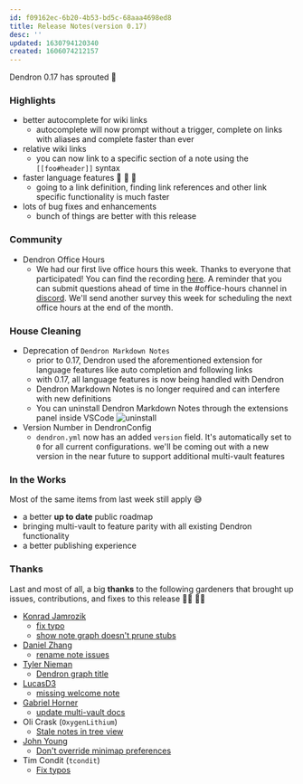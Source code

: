 ```yaml
---
id: f09162ec-6b20-4b53-bd5c-68aaa4698ed8
title: Release Notes(version 0.17)
desc: ''
updated: 1630794120340
created: 1606074212157
---
```

Dendron 0.17 has sprouted 🌱

### Highlights

- better autocomplete for wiki links
  - autocomplete will now prompt without a trigger, complete on links with aliases and complete faster than ever
- relative wiki links
  - you can now link to a specific section of a note using the `[[foo#header]]` syntax
- faster language features  🚀 🚀 🚀
  - going to a link definition, finding link references and other link specific functionality is much faster
- lots of bug fixes and enhancements
  - bunch of things are better with this release

### Community

- Dendron Office Hours
  - We had our first live office hours this week. Thanks to everyone that participated! You can find the recording [here](https://discord.com/channels/717965437182410783/737323300967022732/778798279658962944). A reminder that you can submit questions ahead of time in the #office-hours channel in [discord](https://discord.gg/AE3NRw9). We'll send another survey this week for scheduling the next office hours at the end of the month. 

### House Cleaning

- Deprecation of `Dendron Markdown Notes`
  - prior to 0.17, Dendron used the aforementioned extension for language features like auto completion and following links
  - with 0.17, all language features is now being handled with Dendron
  - Dendron Markdown Notes is no longer required and can interfere with new definitions
  - You can uninstall Dendron Markdown Notes through the extensions panel inside VSCode
      ![uninstall ](https://foundation-prod-assetspublic53c57cce-8cpvgjldwysl.s3-us-west-2.amazonaws.com/assets/images/etc.install.jpg)
- Version Number in DendronConfig
  - `dendron.yml` now has an added `version` field. It's automatically set to `0` for all current configurations. we'll be coming out with a new version in the near future to support additional multi-vault features

### In the Works

Most of the same items from last week still apply 😅

- a better **up to date** public roadmap
- bringing multi-vault to feature parity with all existing Dendron functionality
- a better publishing experience

### Thanks

Last and most of all, a big **thanks** to the following gardeners that brought up issues, contributions, and fixes to this release 👨‍🌾 👩‍🌾

- [Konrad Jamrozik](https://github.com/konrad-jamrozik)
  - [fix typo](https://github.com/dendronhq/dendron-site/pull/38)
  - [show note graph doesn't prune stubs](https://github.com/dendronhq/dendron/issues/359)
- [Daniel Zhang](https://github.com/DanielHZhang)
  - [rename note issues](https://github.com/dendronhq/dendron/issues/338)
- [Tyler Nieman](https://github.com/tsnieman)
  - [Dendron graph title](https://github.com/dendronhq/dendron/issues/358)
- [LucasD3](https://github.com/LucasD3)
  - [missing welcome note](https://github.com/dendronhq/dendron/issues/361)
- [Gabriel Horner](https://github.com/cldwalker)
  - [update multi-vault docs](https://github.com/dendronhq/dendron-site/pull/39)
- Oli Crask (`OxygenLithium`)    
  - [Stale notes in tree view](https://github.com/dendronhq/dendron/issues/367)
- [John Young](https://github.com/iterating)
  - [Don't override minimap preferences](https://github.com/dendronhq/dendron/issues/366)
- Tim Condit (`tcondit`)
  - [Fix typos](https://github.com/dendronhq/dendron-site/pull/40)
